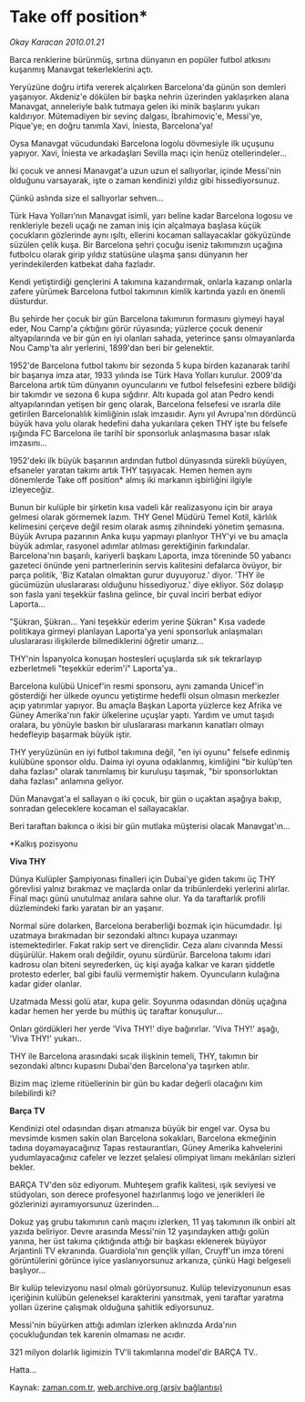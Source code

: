 # Take off position*

*Okay Karacan 2010.01.21*

<tr><td class="metin" colspan="2" style="padding-top: 20px; padding-left: 5px; ">Barca renklerine bürünmüş, sırtına dünyanın en popüler futbol atkısını kuşanmış Manavgat tekerleklerini açtı.</td></tr><tr><td class="metin" colspan="2" style="padding-top: 20px; padding-left: 5px; "><p> Yeryüzüne doğru irtifa vererek alçalırken Barcelona'da günün son demleri yaşanıyor. Akdeniz'e dökülen bir başka nehrin üzerinden yaklaşırken alana Manavgat, anneleriyle balık tutmaya gelen iki minik başlarını yukarı kaldırıyor. Mütemadiyen bir sevinç dalgası, İbrahimoviç'e, Messi'ye, Pique'ye; en doğru tanımla Xavi, İniesta, Barcelona'ya!
<p>Oysa Manavgat vücudundaki Barcelona logolu dövmesiyle ilk uçuşunu yapıyor. Xavi, İniesta ve arkadaşları Sevilla maçı için henüz otellerindeler...
<p>İki çocuk ve annesi Manavgat'a uzun uzun el sallıyorlar, içinde Messi'nin olduğunu varsayarak, işte o zaman kendinizi yıldız gibi hissediyorsunuz.
<p>Çünkü aslında size el sallıyorlar sehven...
<p>Türk Hava Yolları'nın Manavgat isimli, yarı beline kadar Barcelona logosu ve renkleriyle bezeli uçağı ne zaman iniş için alçalmaya başlasa küçük çocukların gözlerinde aynı ışıltı, ellerini kocaman sallayacaklar gökyüzünde süzülen çelik kuşa. Bir Barcelona şehri çocuğu iseniz takımınızın uçağına futbolcu olarak girip yıldız statüsüne ulaşma şansı dünyanın her yerindekilerden katbekat daha fazladır.
<p>Kendi yetiştirdiği gençlerini A takımına kazandırmak, onlarla kazanıp onlarla zafere yürümek Barcelona futbol takımının kimlik kartında yazılı en önemli düsturdur.
<p>Bu şehirde her çocuk bir gün Barcelona takımının formasını giymeyi hayal eder, Nou Camp'a çıktığını görür rüyasında; yüzlerce çocuk denenir altyapılarında ve bir gün en iyi olanları sahada, yeterince şansı olmayanlarda Nou Camp'ta alır yerlerini, 1899'dan beri bir gelenektir.
<p>1952'de Barcelona futbol takımı bir sezonda 5 kupa birden kazanarak tarihî bir başarıya imza atar, 1933 yılında ise Türk Hava Yolları kurulur. 2009'da Barcelona artık tüm dünyanın oyuncularını ve futbol felsefesini ezbere bildiği bir takımdır ve sezona 6 kupa sığdırır. Altı kupada gol atan Pedro kendi altyapılarından yetişen bir genç olarak, Barcelona felsefesi ve ısrarla dile getirilen Barcelonalılık kimliğinin ıslak imzasıdır. Aynı yıl Avrupa'nın dördüncü büyük hava yolu olarak hedefini daha yukarılara çeken THY işte bu felsefe ışığında FC Barcelona ile tarihî bir sponsorluk anlaşmasına basar ıslak imzasını...
<p>1952'deki ilk büyük başarının ardından futbol dünyasında sürekli büyüyen, efsaneler yaratan takımı artık THY taşıyacak. Hemen hemen aynı dönemlerde Take off position* almış iki markanın işbirliğini ilgiyle izleyeceğiz.
<p>Bunun bir kulüple bir şirketin kısa vadeli kâr realizasyonu için bir araya gelmesi olarak görmemek lazım. THY Genel Müdürü Temel Kotil, kârlılık kelimesini çerçeve değil resim olarak asmış zihnindeki yönetim şemasına. Büyük Avrupa pazarının Anka kuşu yapmayı planlıyor THY'yi ve bu amaçla büyük adımlar, rasyonel adımlar atılması gerektiğinin farkındalar. Barcelona'nın başarılı, kariyerli başkanı Laporta, imza töreninde 50 yabancı gazeteci önünde yeni partnerlerinin servis kalitesini defalarca övüyor, bir parça politik, 'Biz Katalan olmaktan gurur duyuyoruz.' diyor. 'THY ile gücümüzün uluslararası olduğunu hissediyoruz.' diye ekliyor. Söz dolaşıp son fasla yani teşekkür faslına gelince, bir çuval inciri berbat ediyor Laporta...
<p>"Şükran, Şükran... Yani teşekkür ederim yerine Şükran" Kısa vadede politikaya girmeyi planlayan Laporta'ya yeni sponsorluk anlaşmaları uluslararası ilişkilerde bilmediklerini öğretir umarız...
<p>THY'nin İspanyolca konuşan hostesleri uçuşlarda sık sık tekrarlayıp ezberletmeli "teşekkür ederim'i" Laporta'ya..
<p>Barcelona kulübü Unicef'in resmi sponsoru, aynı zamanda Unicef'in gösterdiği her ülkede oyuncu yetiştirme hedefli olsun olmasın merkezler açıp yatırımlar yapıyor. Bu amaçla Başkan Laporta yüzlerce kez Afrika ve Güney Amerika'nın fakir ülkelerine uçuşlar yaptı. Yardım ve umut taşıdı oralara, bu yönüyle baskın bir uluslararası markanın kanatları olmayı hedefleyip başarmak büyük iştir.
<p>THY yeryüzünün en iyi futbol takımına değil, "en iyi oyunu" felsefe edinmiş kulübüne sponsor oldu. Daima iyi oyuna odaklanmış, kimliğini "bir kulüp'ten daha fazlası" olarak tanımlamış bir kuruluşu taşımak, "bir sponsorluktan daha fazlası" anlamına geliyor.
<p>Dün Manavgat'a el sallayan o iki çocuk, bir gün o uçaktan aşağıya bakıp, sonradan geleceklere kocaman el sallayacaklar.
<p>Beri taraftan bakınca o ikisi bir gün mutlaka müşterisi olacak Manavgat'ın...
<p>*Kalkış pozisyonu
<p><b>Viva THY</b>
<p>Dünya Kulüpler Şampiyonası finalleri için Dubai'ye giden takımı üç THY görevlisi yalnız bırakmaz ve maçlarda onlar da tribünlerdeki yerlerini alırlar. Final maçı günü unutulmaz anılara sahne olur. Ya da taraftarlık profili düzlemindeki farkı yaratan bir an yaşanır.
<p>Normal süre dolarken, Barcelona beraberliği bozmak için hücumdadır. İşi uzatmaya bırakmadan bir sezondaki altıncı kupaya uzanmayı istemektedirler. Fakat rakip sert ve dirençlidir. Ceza alanı civarında Messi düşürülür. Hakem oralı değildir, oyunu sürdürür. Barcelona takımı idari kadrosu olan biteni seyrederken, üç kişi ayağa kalkar ve kararı şiddetle protesto ederler, bal gibi faulü vermemiştir hakem. Oyuncuların kulağına kadar gider olanlar.
<p>Uzatmada Messi golü atar, kupa gelir. Soyunma odasından dönüş uçağına kadar hemen her yerde bu müthiş üç taraftar konuşulur...
<p>Onları gördükleri her yerde 'Viva THY!' diye bağırırlar. 'Viva THY!' aşağı, 'Viva THY!' yukarı..
<p>THY ile Barcelona arasındaki sıcak ilişkinin temeli, THY, takımın bir sezondaki altıncı kupasını Dubai'den Barcelona'ya taşırken atılır.
<p>Bizim maç izleme ritüellerinin bir gün bu kadar değerli olacağını kim bilebilirdi ki? 
<p><b>Barça TV</b>
<p>Kendinizi otel odasından dışarı atmanıza büyük bir engel var. Oysa bu mevsimde kısmen sakin olan Barcelona sokakları, Barcelona ekmeğinin tadına doyamayacağınız Tapas restaurantları, Güney Amerika kahvelerini yudumlayacağınız cafeler ve lezzet şelalesi olimpiyat limanı mekânları sizleri bekler.
<p>BARÇA TV'den söz ediyorum. Muhteşem grafik kalitesi, ışık seviyesi ve stüdyoları, son derece profesyonel hazırlanmış logo ve jenerikleri ile gözlerinizi ayıramıyorsunuz üzerinden...
<p>Dokuz yaş grubu takımının canlı maçını izlerken, 11 yaş takımının ilk onbiri alt yazıda beliriyor. Devre arasında Messi'nin 12 yaşındayken attığı golün yanına, her üst takıma çıktığında attığı bir başkası eklenerek büyüyor Arjantinli TV ekranında. Guardiola'nın gençlik yılları, Cruyff'un imza töreni görüntülerini görünce iyice yaslanıyorsunuz arkanıza, çünkü Hagi belgeseli başlıyor...
<p>Bir kulüp televizyonu nasıl olmalı görüyorsunuz. Kulüp televizyonunun esas içeriğinin kulübün geleneksel karakterini yansıtmak, yeni taraftar yaratma yolları üzerine çalışmak olduğuna şahitlik ediyorsunuz.
<p>Messi'nin büyürken attığı adımları izlerken aklınızda Arda'nın çocukluğundan tek karenin olmaması ne acıdır.
<p>321 milyon dolarlık ligimizin TV'li takımlarına model'dir BARÇA TV..
<p>Hatta... <br/></p></p></p></p></p></p></p></p></p></p></p></p></p></p></p></p></p></p></p></p></p></p></p></p></p></p></p></p></p></p></p></p></td></tr>

Kaynak: [zaman.com.tr](http://zaman.com.tr/yazar.do?yazino=942844), [web.archive.org (arşiv bağlantısı)](http://web.archive.org/web/20100122185501/http://zaman.com.tr:80/yazar.do?yazino=942844)
